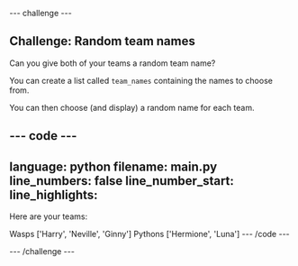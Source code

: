 --- challenge ---
## Challenge: Random team names
Can you give both of your teams a random team name?

You can create a list called `team_names` containing the names to choose from.

You can then choose (and display) a random name for each team.

--- code ---
---
language: python
filename: main.py
line_numbers: false
line_number_start: 
line_highlights: 
---
Here are your teams:

Wasps ['Harry', 'Neville', 'Ginny']
Pythons ['Hermione', 'Luna']
--- /code ---

--- /challenge ---